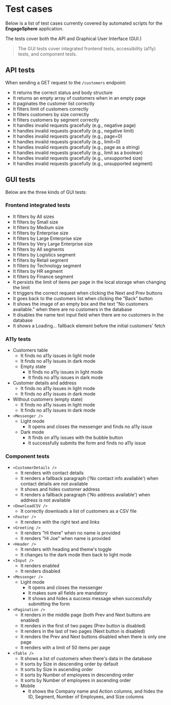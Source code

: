 # Test cases

Below is a list of test cases currently covered by automated scripts for the **EngageSphere** application.

The tests cover both the API and Graphical User Interface (GUI.)

> The GUI tests cover integrated frontend tests, accessibility (a11y) tests, and component tests.

## API tests

When sending a GET request to the `/customers` endpoint:

- It returns the correct status and body structure
- It returns an empty array of customers when in an empty page
- It paginates the customer list correctly
- It filters limit of customers correctly
- It filters customers by size correctly
- It filters customers by segment correctly
- It handles invalid requests gracefully (e.g., negative page)
- It handles invalid requests gracefully (e.g., negative limit)
- It handles invalid requests gracefully (e.g., page=0)
- It handles invalid requests gracefully (e.g., limit=0)
- It handles invalid requests gracefully (e.g., page as a string)
- It handles invalid requests gracefully (e.g., limit as a boolean)
- It handles invalid requests gracefully (e.g., unsupported size)
- It handles invalid requests gracefully (e.g., unsupported segment)

## GUI tests

Below are the three kinds of GUI tests:

### Frontend integrated tests

- It filters by All sizes
- It filters by Small size
- It filters by Medium size
- It filters by Enterprise size
- It filters by Large Enterprise size
- It filters by Very Large Enterprise size
- It filters by All segments
- It filters by Logistics segment
- It filters by Retail segment
- It filters by Technology segment
- It filters by HR segment
- It filters by Finance segment
- It persists the limit of items per page in the local storage when changing the limit
- It triggers the correct request when clicking the Next and Prev buttons
- It goes back to the customers list when clicking the "Back" button
- It shows the image of an empty box and the text "No customers available." when there are no customers in the database
- It disables the name text input field when there are no customers in the database
- It shows a Loading... fallback element before the initial customers' fetch

### A11y tests

- Customers table
  - It finds no a11y issues in light mode
  - It finds no a11y issues in dark mode
  - Empty state
    - It finds no a11y issues in light mode
    - It finds no a11y issues in dark mode
- Customer details and address
  - It finds no a11y issues in light mode
  - It finds no a11y issues in dark mode
- Without customers (empty state)
  - It finds no a11y issues in light mode
  - It finds no a11y issues in dark mode
- `<Messenger />`
  - Light mode
    - It opens and closes the messenger and finds no a11y issue
  - Dark mode
    - It finds on a11y issues with the bubble button
    - It successfully submits the form and finds no a11y issue

### Component tests

- `<CustomerDetails />`
  - It renders with contact details
  - It renders a fallback paragraph ('No contact info available') when contact details are not available
  - It shows and hides customer address
  - It renders a fallback paragraph ('No address available') when address is not available
- `<DownloadCSV />`
  - It correctly downloads a list of customers as a CSV file
- `<Footer />`
  - It renders with the right text and links
- `<Greeting />`
  - It renders "Hi there" when no name is provided
  - It renders "Hi Joe" when name is provided
- `<Header />`
  - It renders with heading and theme's toggle
  - It changes to the dark mode then back to light mode
- `<Input />`
  - It renders enabled
  - It renders disabled
- `<Messenger />`
  - Light mode
    - It opens and closes the messenger
    - It makes sure all fields are mandatory
    - It shows and hides a success message when successfully submitting the form
- `<Pagination />`
  - It renders in the middle page (both Prev and Next buttons are enabled)
  - It renders in the first of two pages (Prev button is disabled)
  - It renders in the last of two pages (Next button is disabled)
  - It renders the Prev and Next buttons disabled when there is only one page
  - It renders with a limit of 50 items per page
- `<Table />`
  - It shows a list of customers when there's data in the database
  - It sorts by Size in descending order by default
  - It sorts by Size in ascending order
  - It sorts by Number of employees in descending order
  - It sorts by Number of employees in ascending order
  - Mobile
    - It shows the Company name and Action columns, and hides the ID, Segment, Number of Employees, and Size columns

